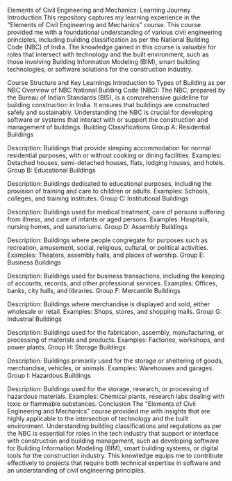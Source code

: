 Elements of Civil Engineering and Mechanics: Learning Journey
Introduction
This repository captures my learning experience in the "Elements of Civil Engineering and Mechanics" course. This course provided me with a foundational understanding of various civil engineering principles, including building classification as per the National Building Code (NBC) of India. The knowledge gained in this course is valuable for roles that intersect with technology and the built environment, such as those involving Building Information Modeling (BIM), smart building technologies, or software solutions for the construction industry.

Course Structure and Key Learnings
Introduction to Types of Building as per NBC
Overview of NBC
National Building Code (NBC): The NBC, prepared by the Bureau of Indian Standards (BIS), is a comprehensive guideline for building construction in India. It ensures that buildings are constructed safely and sustainably. Understanding the NBC is crucial for developing software or systems that interact with or support the construction and management of buildings.
Building Classifications
Group A: Residential Buildings

Description: Buildings that provide sleeping accommodation for normal residential purposes, with or without cooking or dining facilities.
Examples: Detached houses, semi-detached houses, flats, lodging houses, and hotels.
Group B: Educational Buildings

Description: Buildings dedicated to educational purposes, including the provision of training and care to children or adults.
Examples: Schools, colleges, and training institutes.
Group C: Institutional Buildings

Description: Buildings used for medical treatment, care of persons suffering from illness, and care of infants or aged persons.
Examples: Hospitals, nursing homes, and sanatoriums.
Group D: Assembly Buildings

Description: Buildings where people congregate for purposes such as recreation, amusement, social, religious, cultural, or political activities.
Examples: Theaters, assembly halls, and places of worship.
Group E: Business Buildings

Description: Buildings used for business transactions, including the keeping of accounts, records, and other professional services.
Examples: Offices, banks, city halls, and libraries.
Group F: Mercantile Buildings

Description: Buildings where merchandise is displayed and sold, either wholesale or retail.
Examples: Shops, stores, and shopping malls.
Group G: Industrial Buildings

Description: Buildings used for the fabrication, assembly, manufacturing, or processing of materials and products.
Examples: Factories, workshops, and power plants.
Group H: Storage Buildings

Description: Buildings primarily used for the storage or sheltering of goods, merchandise, vehicles, or animals.
Examples: Warehouses and garages.
Group I: Hazardous Buildings

Description: Buildings used for the storage, research, or processing of hazardous materials.
Examples: Chemical plants, research labs dealing with toxic or flammable substances.
Conclusion
The "Elements of Civil Engineering and Mechanics" course provided me with insights that are highly applicable to the intersection of technology and the built environment. Understanding building classifications and regulations as per the NBC is essential for roles in the tech industry that support or interface with construction and building management, such as developing software for Building Information Modeling (BIM), smart building systems, or digital tools for the construction industry. This knowledge equips me to contribute effectively to projects that require both technical expertise in software and an understanding of civil engineering principles.

